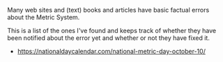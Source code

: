 Many web sites and (text) books and articles have basic factual errors about the
Metric System.

This is a list of the ones I've found and keeps track of whether they have been
notified about the error yet and whether or not they have fixed it.

- https://nationaldaycalendar.com/national-metric-day-october-10/
